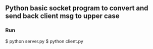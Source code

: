 ## Python basic socket program to convert and send back client msg to upper case

### Run
$ python server.py
$ python client.py